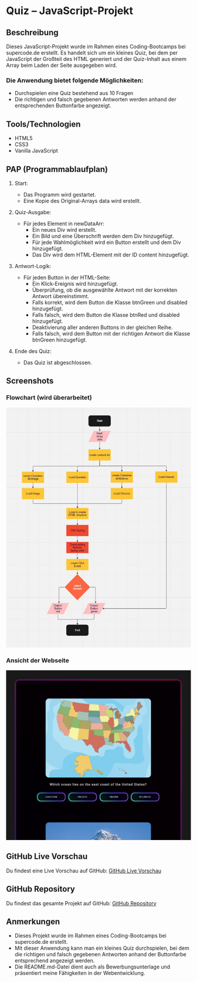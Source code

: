 # Quiz – JavaScript-Projekt

## Beschreibung

Dieses JavaScript-Projekt wurde im Rahmen eines Coding-Bootcamps bei supercode.de erstellt. Es handelt sich um ein kleines Quiz, bei dem per JavaScript der Großteil des HTML generiert und der Quiz-Inhalt aus einem Array beim Laden der Seite ausgegeben wird.

### Die Anwendung bietet folgende Möglichkeiten:

- Durchspielen eine Quiz bestehend aus 10 Fragen
- Die richtigen und falsch gegebenen Antworten werden anhand der entsprechenden Buttonfarbe angezeigt.

## Tools/Technologien
- HTML5
- CSS3
- Vanilla JavaScript

## PAP (Programmablaufplan)

1. Start:
    - Das Programm wird gestartet.
    - Eine Kopie des Original-Arrays data wird erstellt.

2. Quiz-Ausgabe:
    - Für jedes Element in newDataArr:
        - Ein neues Div wird erstellt.
        - Ein Bild und eine Überschrift werden dem Div hinzugefügt.
        - Für jede Wahlmöglichkeit wird ein Button erstellt und dem Div hinzugefügt.
        - Das Div wird dem HTML-Element mit der ID content hinzugefügt.

3. Antwort-Logik:
    - Für jeden Button in der HTML-Seite:
        - Ein Klick-Ereignis wird hinzugefügt.
        - Überprüfung, ob die ausgewählte Antwort mit der korrekten Antwort übereinstimmt.
        - Falls korrekt, wird dem Button die Klasse btnGreen und disabled hinzugefügt.
        - Falls falsch, wird dem Button die Klasse btnRed und disabled hinzugefügt.
        - Deaktivierung aller anderen Buttons in der gleichen Reihe.
        - Falls falsch, wird dem Button mit der richtigen Antwort die Klasse btnGreen hinzugefügt.

4. Ende des Quiz:
    - Das Quiz ist abgeschlossen.

## Screenshots

### Flowchart (wird überarbeitet)
![Flowchart](./assets/images/screenshot_quiz_flowchart.jpg)

### Ansicht der Webseite
![Ansicht der Webseite](./assets/images/screenshot_quiz.jpg)

## GitHub Live Vorschau

Du findest eine Live Vorschau auf GitHub: [GitHub Live Vorschau](https://w1tch3r-code.github.io/js_quiz/)

## GitHub Repository

Du findest das gesamte Projekt auf GitHub: [GitHub Repository](https://github.com/w1tch3r-code/js_quiz)

## Anmerkungen

- Dieses Projekt wurde im Rahmen eines Coding-Bootcamps bei supercode.de erstellt.
- Mit dieser Anwendung kann man ein kleines Quiz durchspielen, bei dem die richtigen und falsch gegebenen Antworten anhand der Buttonfarbe entsprechend angezeigt werden.
- Die README.md-Datei dient auch als Bewerbungsunterlage und präsentiert meine Fähigkeiten in der Webentwicklung.
